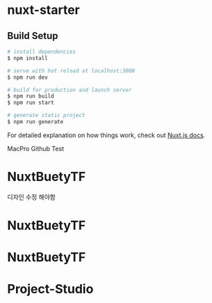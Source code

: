 # nuxt-starter

## Build Setup

```bash
# install dependencies
$ npm install

# serve with hot reload at localhost:3000
$ npm run dev

# build for production and launch server
$ npm run build
$ npm run start

# generate static project
$ npm run generate
```

For detailed explanation on how things work, check out [Nuxt.js docs](https://nuxtjs.org).

MacPro Github Test

# NuxtBuetyTF

디자인 수정 해야함
# NuxtBuetyTF
# NuxtBuetyTF
# Project-Studio
